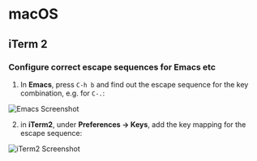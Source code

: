 # macOS

## iTerm 2

### Configure correct escape sequences for Emacs etc

1. In **Emacs**, press `C-h b` and find out the escape sequence for the key combination, e.g. for `C-.`:

![Emacs Screenshot](https://s27.postimg.org/3yujg189f/Screen_Shot_2016_12_26_at_2_56_32_PM.png)

2. in **iTerm2**, under **Preferences -> Keys**, add the key mapping for the escape sequence:

![iTerm2 Screenshot](https://s27.postimg.org/lderob5eb/Screen_Shot_2016_12_26_at_3_02_04_PM.png)
